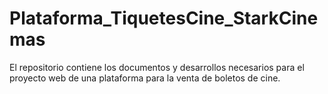 # Plataforma_TiquetesCine_StarkCinemas
El repositorio contiene los documentos y desarrollos necesarios para el proyecto web de una plataforma para la venta de boletos de cine.
